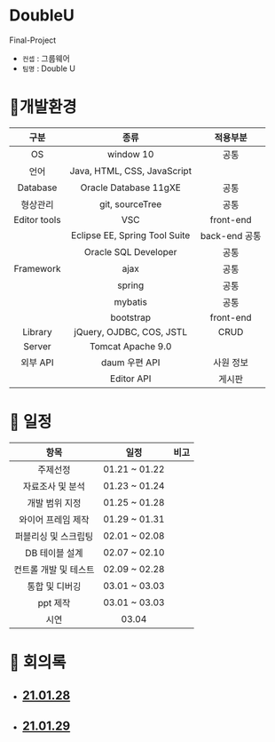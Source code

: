 # DoubleU
Final-Project

-  `컨셉` : 그룹웨어 <br> 
-  `팀명` : Double U

# 🎉개발환경

구분|종류|적용부분
|:-:|:-:|:-:|
|OS|window 10|공통|
|언어|Java, HTML, CSS, JavaScript|　|
|Database|Oracle Database 11gXE|공통|
|형상관리|git, sourceTree|공통|
|Editor tools |VSC|front-end|
|　|Eclipse EE, Spring Tool Suite|back-end 공통|
|　|Oracle SQL Developer |공통|
|Framework|ajax|공통|
|　|spring|공통|
|　|mybatis|공통
|　|bootstrap|front-end
|Library|jQuery, OJDBC, COS, JSTL|CRUD|
|Server|Tomcat Apache 9.0 |　|
|외부 API| daum 우편 API|사원 정보|
|　|Editor API| 게시판


# 🎉 일정
항목|일정|비고|
|:-:|:-:|:-:|
주제선정|01.21 ~ 01.22|　|
자료조사 및 분석|01.23 ~ 01.24|　|
개발 범위 지정|01.25 ~ 01.28|　|	
와이어 프레임 제작|01.29 ~ 01.31|　|	
퍼블리싱 및 스크립팅|02.01 ~ 02.08|　|	
DB 테이블 설계|02.07 ~ 02.10|　|	
컨트롤 개발 및 테스트|02.09 ~ 02.28|　|	
통합 및 디버깅|03.01 ~ 03.03|　|	
ppt 제작| 03.01 ~ 03.03|　|
시연|03.04|　|	

# 🎉 회의록
- ## [21.01.28](double-mettings/21.01.28.md)
- ## [21.01.29](double-mettings/21.01.29.md)